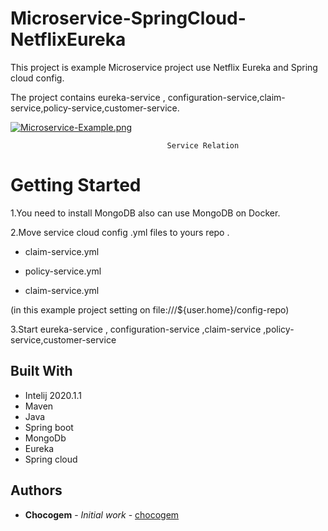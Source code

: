 # Microservice-SpringCloud-NetflixEureka

This project is example Microservice project use Netflix Eureka and Spring cloud config.

The project contains eureka-service , configuration-service,claim-service,policy-service,customer-service.

[![Microservice-Example.png](https://i.postimg.cc/fRzSqdPS/Microservice-Example.png)](https://postimg.cc/SJPKJnkm)

                                       Service Relation
 





# Getting Started

1.You need to install MongoDB also can use MongoDB on Docker.

2.Move service cloud config .yml files to yours repo .

- claim-service.yml

- policy-service.yml

- claim-service.yml

(in this example project setting on file:///${user.home}/config-repo)

3.Start eureka-service , configuration-service ,claim-service ,policy-service,customer-service
 


## Built With

* Intelij 2020.1.1
* Maven
* Java
* Spring boot
* MongoDb
* Eureka
* Spring cloud

## Authors

* **Chocogem** - *Initial work* - [chocogem](https://github.com/chocogem)

